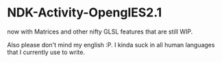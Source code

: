 NDK-Activity-OpenglES2.1
========================

now with Matrices and other nifty GLSL features that are still WIP.









Also please don't mind my english :P.
I kinda suck in all human languages that I currently use to write.


